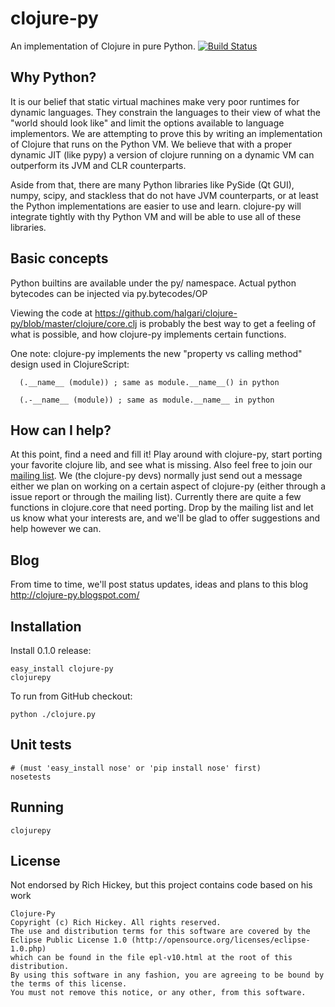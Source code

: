 # clojure-py

An implementation of Clojure in pure Python. [![Build Status](https://secure.travis-ci.org/halgari/clojure-py.png?branch=master)](http://travis-ci.org/halgari/clojure-py)

## Why Python? 

It is our belief that static virtual machines make very poor runtimes for dynamic languages. They constrain the languages to their view of what the "world should look like" and limit the options available to language implementors. We are attempting to prove this by writing an implementation of Clojure that runs on the Python VM. We believe that with a proper dynamic JIT (like pypy) a version of clojure running on a dynamic VM can outperform its JVM and CLR counterparts. 

Aside from that, there are many Python libraries like PySide (Qt GUI), numpy, scipy, and stackless that do not have JVM counterparts, or at least the Python implementations are easier to use and learn. clojure-py will integrate tightly with thy Python VM and will be able to use all of these libraries.

## Basic concepts

Python builtins are available under the py/ namespace. Actual python bytecodes can be injected via py.bytecodes/OP

Viewing the code at https://github.com/halgari/clojure-py/blob/master/clojure/core.clj is probably the best way to get a feeling of what is possible, and how clojure-py implements certain functions.

One note: clojure-py implements the new "property vs calling method" design used in ClojureScript:

      (.__name__ (module)) ; same as module.__name__() in python
   
      (.-__name__ (module)) ; same as module.__name__ in python
   

## How can I help?

At this point, find a need and fill it! Play around with clojure-py, start porting your favorite clojure lib, and see what is missing. Also feel free to join our [mailing list](http://groups.google.com/group/clojure-py-dev). We (the clojure-py devs) normally just send out a message either we plan on working on a certain aspect of clojure-py (either through a issue report or through the mailing list). Currently there are quite a few functions in clojure.core that need porting. Drop by the mailing list and let us know what your interests are, and we'll be glad to offer suggestions and help however we can. 

## Blog
   From time to time, we'll post status updates, ideas and plans to this blog http://clojure-py.blogspot.com/

## Installation
Install 0.1.0 release:

    easy_install clojure-py
    clojurepy

To run from GitHub checkout:

    python ./clojure.py
    
## Unit tests

    # (must 'easy_install nose' or 'pip install nose' first)
    nosetests

## Running

    clojurepy
    
## License
Not endorsed by Rich Hickey, but this project contains code based on his work

    Clojure-Py
    Copyright (c) Rich Hickey. All rights reserved.
    The use and distribution terms for this software are covered by the
    Eclipse Public License 1.0 (http://opensource.org/licenses/eclipse-1.0.php)
    which can be found in the file epl-v10.html at the root of this distribution.
    By using this software in any fashion, you are agreeing to be bound by
    the terms of this license.
    You must not remove this notice, or any other, from this software.
